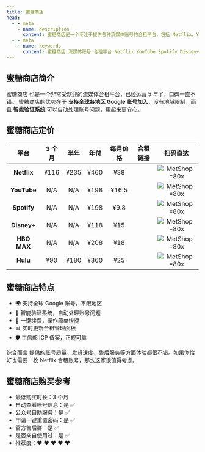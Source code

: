 ```yaml
---
title: 蜜糖商店
head:
  - - meta
    - name: description
      content: 蜜糖商店是一个专注于提供各种流媒体账号的合租平台，包括 Netflix、YouTube、Spotify、Disney+ 等。
  - - meta
    - name: keywords
      content: 蜜糖商店 流媒体账号 合租平台 Netflix YouTube Spotify Disney+
---
```


## 蜜糖商店简介

蜜糖商店 也是一个非常受欢迎的流媒体合租平台，已经运营 5 年了，口碑一直不错。 蜜糖商店的优势在于 **支持全球各地区 Google 账号加入**，没有地域限制，而且 **智能验证系统** 可以自动处理账号问题，用起来更安心。

## 蜜糖商店定价 <Badge text="优惠码: theomt" />

|    平台     | 3 个月 | 半年 | 年付 | 每月价格 |                        合租链接                        |                        扫码直达                        |
| :---------: | :----: | :--: | :--: | :------: | :----------------------------------------------------: | :----------------------------------------------------: |
| **Netflix** |  ¥116  | ¥235 | ¥460 |   ¥38    | [<Badge text="立即购买" />](https://itheo.top/metshop) | ![MetShop =80x](https://i.theojs.cn/docs/MetShop.webp) |
| **YouTube** |  N/A   | N/A  | ¥198 |  ¥16.5   | [<Badge text="立即购买" />](https://itheo.top/metshop) | ![MetShop =80x](https://i.theojs.cn/docs/MetShop.webp) |
| **Spotify** |  N/A   | N/A  | ¥198 |   ¥9.8   | [<Badge text="立即购买" />](https://itheo.top/metshop) | ![MetShop =80x](https://i.theojs.cn/docs/MetShop.webp) |
| **Disney+** |  N/A   | N/A  | ¥118 |   ¥15    | [<Badge text="立即购买" />](https://itheo.top/metshop) | ![MetShop =80x](https://i.theojs.cn/docs/MetShop.webp) |
| **HBO MAX** |  N/A   | N/A  | ¥208 |   ¥18    | [<Badge text="立即购买" />](https://itheo.top/metshop) | ![MetShop =80x](https://i.theojs.cn/docs/MetShop.webp) |
|  **Hulu**   |  ¥90   | ¥180 | ¥360 |   ¥25    | [<Badge text="立即购买" />](https://itheo.top/metshop) | ![MetShop =80x](https://i.theojs.cn/docs/MetShop.webp) |

## 蜜糖商店特点

- 🌍 支持全球 Google 账号，不限地区
- 🤖 智能验证系统，自动处理账号问题
- 🔄 一键续费，操作简单快捷
- 📊 实时更新合租管理面板
- 🛡️ 工信部 ICP 备案，正规可靠

综合而言 <Pill name="蜜糖商店" link="https://itheo.top/metshop" image="https://metshop.cn/img/simpLogo.1b5c58e1.png" alt="蜜糖商店图标" /> 提供的账号质量、发货速度、售后服务等方面体验都很不错。如果你恰好也需要一枚 Netflix 合租账号，那么这家很值得考虑。

## 蜜糖商店购买参考

- 最低购买时长：3 个月
- 自动查看账号信息：是 ✅
- 公众号自助服务：是 ✅
- 申请一键重置密码：是 ✅
- 官方售后群：是 ✅
- 是否亲自使用过：是 ✅
- 推荐度：❤ ❤ ❤ ❤ ❤
